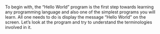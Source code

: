 To begin with, the “Hello World” program is the first step towards learning any programming language and also one of the simplest programs you will learn. All one needs to do is display the message “Hello World” on the screen. Let’s look at the program and try to understand the terminologies involved in it.
